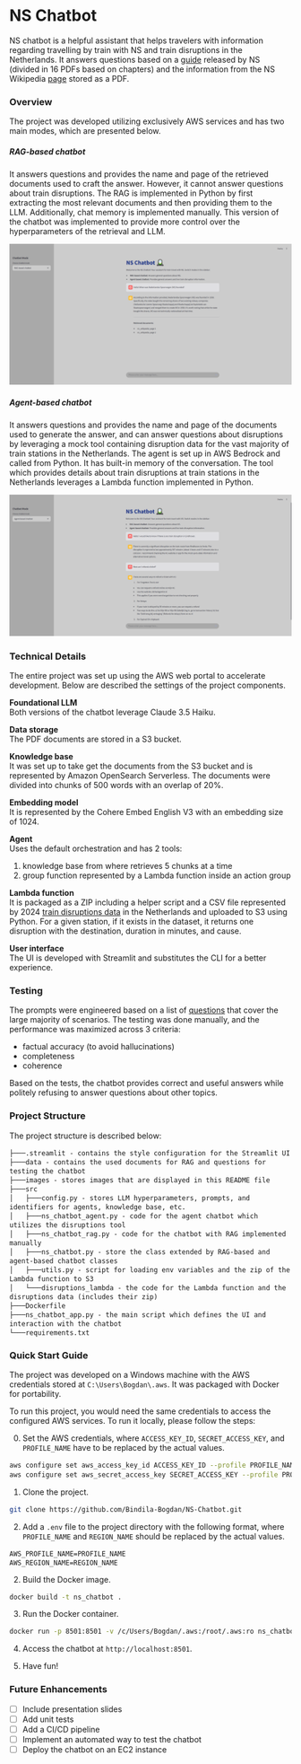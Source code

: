 # NS Chatbot

NS chatbot is a helpful assistant that helps travelers with information regarding travelling by train with NS and train disruptions in the Netherlands. It answers questions based on a [guide](https://www.ns.nl/binaries/_ht_1575971177922/content/assets/ns-en/terms/travelling-with-ns.pdf) released by NS (divided in 16 PDFs based on chapters) and the information from the NS Wikipedia [page](https://en.wikipedia.org/wiki/Nederlandse_Spoorwegen) stored as a PDF.

### Overview

The project was developed utilizing exclusively AWS services and has two main modes, which are presented below.

##### RAG-based chatbot

It answers questions and provides the name and page of the retrieved documents used to craft the answer. However, it cannot answer questions about train disruptions. The RAG is implemented in Python by first extracting the most relevant documents and then providing them to the LLM. Additionally, chat memory is implemented manually. This version of the chatbot was implemented to provide more control over the hyperparameters of the retrieval and LLM.

![RAG-based chabot](images/rag_based_chatbot.png)

##### Agent-based chatbot

It answers questions and provides the name and page of the documents used to generate the answer, and can answer questions about disruptions by leveraging a mock tool containing disruption data for the vast majority of train stations in the Netherlands. The agent is set up in AWS Bedrock and called from Python. It has built-in memory of the conversation. The tool which provides details about train disruptions at train stations in the Netherlands leverages a Lambda function implemented in Python.

![Agent-based chabot](images/agent_based_chatbot.png)

### Technical Details

The entire project was set up using the AWS web portal to accelerate development. Below are described the settings of the project components.

**Foundational LLM** \
Both versions of the chatbot leverage Claude 3.5 Haiku.

**Data storage** \
The PDF documents are stored in a S3 bucket.

**Knowledge base** \
It was set up to take get the documents from the S3 bucket and is represented by Amazon OpenSearch Serverless.
The documents were divided into chunks of 500 words with an overlap of 20%.

**Embedding model** \
It is represented by the Cohere Embed English V3 with an embedding size of 1024.

**Agent** \
Uses the default orchestration and has 2 tools:
1. knowledge base from where retrieves 5 chunks at a time
2. group function represented by a Lambda function inside an action group

**Lambda function** \
It is packaged as a ZIP including a helper script and a CSV file represented by 2024 [train disruptions data](https://www.rijdendetreinen.nl/en/open-data/disruptions) in the Netherlands and uploaded to S3 using Python. For a given station, if it exists in the dataset, it returns one disruption with the destination, duration in minutes, and cause. 

**User interface** \
The UI is developed with Streamlit and substitutes the CLI for a better experience.

### Testing

The prompts were engineered based on a list of [questions](data/questions.md) that cover the large majority of scenarios. The testing was done manually, and the performance was maximized across 3 criteria:
- factual accuracy (to avoid hallucinations)
- completeness
- coherence

Based on the tests, the chatbot provides correct and useful answers while politely refusing to answer questions about other topics.

### Project Structure

The project structure is described below:

```
├───.streamlit - contains the style configuration for the Streamlit UI
├───data - contains the used documents for RAG and questions for testing the chatbot
├───images - stores images that are displayed in this README file
├───src
│   ├───config.py - stores LLM hyperparameters, prompts, and identifiers for agents, knowledge base, etc.
│   ├───ns_chatbot_agent.py - code for the agent chatbot which utilizes the disruptions tool
│   ├───ns_chatbot_rag.py - code for the chatbot with RAG implemented manually
│   ├───ns_chatbot.py - store the class extended by RAG-based and agent-based chatbot classes
│   ├───utils.py - script for loading env variables and the zip of the Lambda function to S3
│   └───disruptions_lambda - the code for the Lambda function and the disruptions data (includes their zip)
├───Dockerfile
├───ns_chatbot_app.py - the main script which defines the UI and interaction with the chatbot
└───requirements.txt
```

### Quick Start Guide

The project was developed on a Windows machine with the AWS credentials stored at `C:\Users\Bogdan\.aws`. It was packaged with Docker for portability. 

To run this project, you would need the same credentials to access the configured AWS services. To run it locally, please follow the steps:

0. Set the AWS credentials, where `ACCESS_KEY_ID`, `SECRET_ACCESS_KEY`, and `PROFILE_NAME` have to be replaced by the actual values.

```sh
aws configure set aws_access_key_id ACCESS_KEY_ID --profile PROFILE_NAME
aws configure set aws_secret_access_key SECRET_ACCESS_KEY --profile PROFILE_NAME
```

1. Clone the project.

```sh
git clone https://github.com/Bindila-Bogdan/NS-Chatbot.git
```

2. Add a `.env` file to the project directory with the following format, where `PROFILE_NAME` and `REGION_NAME` should be replaced by the actual values.

```
AWS_PROFILE_NAME=PROFILE_NAME
AWS_REGION_NAME=REGION_NAME
```

2. Build the Docker image.

```sh
docker build -t ns_chatbot .
```

3. Run the Docker container.

```sh
docker run -p 8501:8501 -v /c/Users/Bogdan/.aws:/root/.aws:ro ns_chatbot
```

4. Access the chatbot at `http://localhost:8501`.

5. Have fun!

### Future Enhancements

- [ ] Include presentation slides
- [ ] Add unit tests
- [ ] Add a CI/CD pipeline 
- [ ] Implement an automated way to test the chatbot
- [ ] Deploy the chatbot on an EC2 instance
